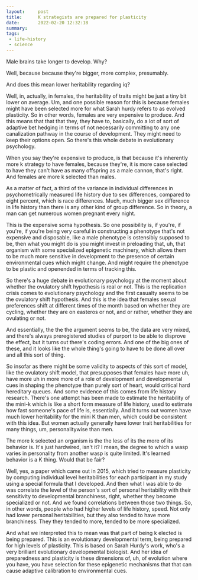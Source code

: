 ```yaml
---
layout:     post
title:      K strategists are prepared for plasticity
date:       2022-02-20 12:32:18
summary:    
tags:
 - life-history
 - science
---
```


Male brains take longer to develop. Why?

Well, because because they're bigger, more complex, presumably. 

And does this mean lower heritability regarding iq? 

Well, in, actually, in females, the heritability of traits might be just a tiny bit lower on average. Um, and one possible reason for this is because females might have been selected more for what Sarah hurdy refers to as evolved plasticity. So in other words, females are very expensive to produce. And this means that that that they, they have to, basically, do a lot of sort of adaptive bet hedging in terms of not necessarily committing to any one canalization pathway in the course of development. They might need to keep their options open. So there's this whole debate in evolutionary psychology.

When you say they're expensive to produce, is that because it's inherently more k strategy to have females, because they're, it is more case selected to have they can't have as many offspring as a male cannon, that's right. And females are more k selected than males.

As a matter of fact, a third of the variance in individual differences in psychometrically measured life history due to sex differences, compared to eight percent, which is race differences. Much, much bigger sex difference in life history than there is any other kind of group difference. So in theory, a man can get numerous women pregnant every night.

This is the expensive soma hypothesis. So one possibility is, if you're, if you're, if you're being very careful in constructing a phenotype that's not expensive and disposable, like a male phenotype is ostensibly supposed to be, then what you might do is you might invest in preloading that, uh, that organism with some specialized epigenetic machinery, which allows them to be much more sensitive in development to the presence of certain environmental cues which might change. And might require the phenotype to be plastic and openended in terms of tracking this.

So there's a huge debate in evolutionary psychology at the moment about whether the ovulatory shift hypothesis is real or not. This is the replication crisis comes to evolutionary psychology and the first casualty seems to be the ovulatory shift hypothesis. And this is the idea that females sexual preferences shift at different times of the month based on whether they are cycling, whether they are on easteros or not, and or rather, whether they are ovulating or not.

And essentially, the the the argument seems to be, the data are very mixed, and there's always preregistered studies of purport to be able to disprove the effect, but it turns out there's coding errors. And one of the big ones of these, and it looks like the whole thing's going to have to be done all over and all this sort of thing.

So insofar as there might be some validity to aspects of this sort of model, like the ovulatory shift model, that presupposes that females have more uh, have more uh in more more of a role of development and developmental cues in shaping the phenotype than purely sort of heart, would critical hard hereditary queues. And some evidence of this comes from life history research. There's one attempt has been made to estimate the heritability of the mini-k which is like a short form measure of life history, used to estimate how fast someone's pace of life is, essentially. And it turns out women have much lower heritability for the mini K than men, which could be consistent with this idea. But women actually generally have lower trait heritabilities for many things, um, personalitywise than men.

The more k selected an organism is the the less of its the more of its behavior is. It's just hardwired, isn't it? I mean, the degree to which a wasp varies in personality from another wasp is quite limited. It's learned behavior is a K thing. Would that be fair?

Well, yes, a paper which came out in 2015, which tried to measure plasticity by computing individual level heritabilities for each participant in my study using a special formula that I developed. And then what I was able to do was correlate the level of the person's sort of personal heritability with their sensitivity to developmental branchiness, right, whether they become specialized or not. And we found correlations between those two things. So, in other words, people who had higher levels of life history, speed. Not only had lower personal heritabilities, but they also tended to have more branchiness. They they tended to more, tended to be more specialized.

And what we interpreted this to mean was that part of being k elected is being prepared. This is an evolutionary developmental term, being prepared for high levels of plasticity. This is based on Sarah Hurdy's work, who's a very brilliant evolutionary developmental biologist. And her idea of preparedness and plasticity is these dimensions of, uh, of evolution where you have, you have selection for these epigenetic mechanisms that that can cause adaptive calibration to environmental cues.
